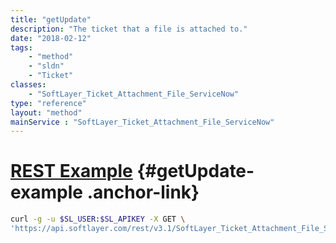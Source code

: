 ```yaml
---
title: "getUpdate"
description: "The ticket that a file is attached to."
date: "2018-02-12"
tags:
    - "method"
    - "sldn"
    - "Ticket"
classes:
    - "SoftLayer_Ticket_Attachment_File_ServiceNow"
type: "reference"
layout: "method"
mainService : "SoftLayer_Ticket_Attachment_File_ServiceNow"
---
```


# [REST Example](#getUpdate-example) <a href="/article/rest/"><i class="fas fa-question"></i></a> {#getUpdate-example .anchor-link} 
```bash
curl -g -u $SL_USER:$SL_APIKEY -X GET \
'https://api.softlayer.com/rest/v3.1/SoftLayer_Ticket_Attachment_File_ServiceNow/{SoftLayer_Ticket_Attachment_File_ServiceNowID}/getUpdate'
```
